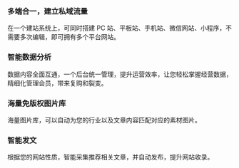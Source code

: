 
### 多端合一，建立私域流量
在一个建站系统上，可同时搭建 PC 站、平板站、手机站、微信网站、小程序，不需要多次编辑，即可拥有多个平台网站。

### 智能数据分析
数据内容全面互通，一个后台统一管理，提升运营效率，让您轻松掌握经营数据，精细化管理会员，带来复购和裂变。

### 海量免版权图片库
海量图片库，可以自动为您的行业以及文章内容匹配对应的素材图片。

### 智能发文
根据您的网站性质，智能采集推荐相关文章，并自动发布，提升网站收录。

